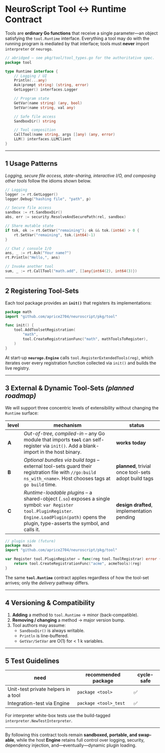 # NeuroScript Tool ↔ Runtime Contract

Tools are **ordinary Go functions** that receive a single parameter—an object
satisfying the `tool.Runtime` interface. Everything a tool may do with the
running program is mediated by that interface; tools must **never** import
`interpreter` or `neurogo`.

```go
// abridged – see pkg/tool/tool_types.go for the authoritative spec.
package tool

type Runtime interface {
    // Logging / UI
    Println(...any)
    Ask(prompt string) (string, error)
    GetLogger() interfaces.Logger

    // Program state
    GetVar(name string) (any, bool)
    SetVar(name string, val any)

    // Safe file access
    SandboxDir() string

    // Tool composition
    CallTool(name string, args []any) (any, error)
    LLM() interfaces.LLMClient
}
```

---

## 1  Usage Patterns

*Logging, secure file access, state-sharing, interactive I/O, and composing
other tools* follow the idioms shown below.

```go
// Logging
logger := rt.GetLogger()
logger.Debug("hashing file", "path", p)

// Secure file access
sandbox := rt.SandboxDir()
abs, err := security.ResolveAndSecurePath(rel, sandbox)

// Share mutable state
if tok, ok := rt.GetVar("remaining"); ok && tok.(int64) > 0 {
    rt.SetVar("remaining", tok.(int64)-1)
}

// Chat / console I/O
ans, _ := rt.Ask("Your name?")
rt.Println("Hello,", ans)

// Invoke another tool
sum, _ := rt.CallTool("math.add", []any{int64(2), int64(3)})
```

---

## 2  Registering Tool-Sets

Each tool package provides an **`init()`** that registers its
implementations:

```go
package math
import "github.com/aprice2704/neuroscript/pkg/tool"

func init() {
    tool.AddToolsetRegistration(
        "math",
        tool.CreateRegistrationFunc("math", mathToolsToRegister),
    )
}
```

At start-up **`neurogo.Engine`** calls `tool.RegisterExtendedTools(reg)`,
which iterates over every registration function collected via `init()` and
builds the live registry.

---

## 3  External & Dynamic Tool-Sets  *(planned roadmap)*

We will support three concentric levels of extensibility without changing
the `Runtime` surface:

| level | mechanism | status |
|-------|-----------|--------|
| **A** | *Out-of-tree, compiled-in* – any Go module that imports **`tool`** can self-register via `init()`. Add a blank-import in the host binary. | **works today** |
| **B** | *Optional bundles via build tags* – external tool-sets guard their registration file with `//go:build ns_with_<name>`. Host chooses tags at `go build` time. | **planned**, trivial once tool-sets adopt build tags |
| **C** | *Runtime-loadable plugins* – a shared-object (`.so`) exposes a single symbol:  `var Register tool.PluginRegister`. `Engine.LoadPlugin(path)` opens the plugin, type-asserts the symbol, and calls it. | **design drafted**, implementation pending |

```go
// plugin side (future)
package main
import "github.com/aprice2704/neuroscript/pkg/tool"

var Register tool.PluginRegister = func(reg tool.ToolRegistrar) error {
    return tool.CreateRegistrationFunc("acme", acmeTools)(reg)
}
```

The same **`tool.Runtime`** contract applies regardless of how the tool-set
arrives; only the *delivery* pathway differs.

---

## 4  Versioning & Compatibility

1. **Adding** a method to `tool.Runtime` → minor (back-compatible).  
2. **Removing / changing** a method → major version bump.  
3. Tool authors may assume:
   * `SandboxDir()` is always writable.  
   * `Println` is line-buffered.  
   * `GetVar/SetVar` are O(1) for < 1 k variables.  

---

## 5  Test Guidelines

| need                                   | recommended package        | cycle-safe |
|----------------------------------------|----------------------------|------------|
| Unit-test private helpers in a tool    | `package <tool>`           | ✅          |
| Integration-test via Engine            | `package <tool>_test`      | ✅          |

For interpreter white-box tests use the build-tagged
`interpreter.NewTestInterpreter`.

---

By following this contract tools remain **sandboxed, portable, and
swap-able**, while the host **Engine** retains full control over logging,
security, dependency injection, and—eventually—dynamic plugin loading.
